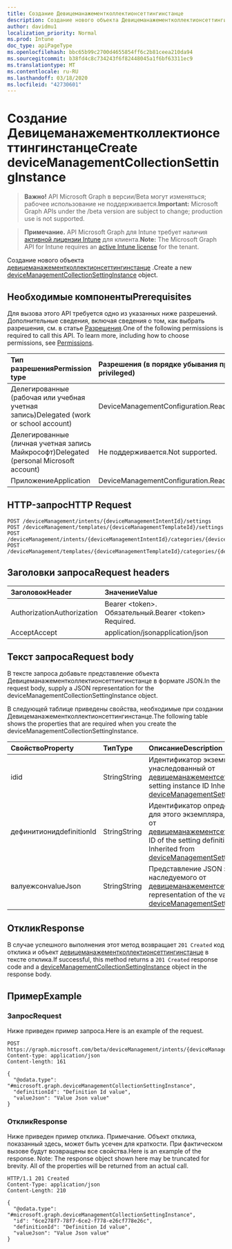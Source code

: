 ```yaml
---
title: Создание Девицеманажементколлектионсеттингинстанце
description: Создание нового объекта Девицеманажементколлектионсеттингинстанце.
author: davidmu1
localization_priority: Normal
ms.prod: Intune
doc_type: apiPageType
ms.openlocfilehash: bbc65b99c2700d4655854ff6c2b81ceea210da94
ms.sourcegitcommit: b38fd4c8c734243f6f82448045a1f6bf63311ec9
ms.translationtype: MT
ms.contentlocale: ru-RU
ms.lasthandoff: 03/18/2020
ms.locfileid: "42730601"
---
```

# <a name="create-devicemanagementcollectionsettinginstance"></a><span data-ttu-id="05bbe-103">Создание Девицеманажементколлектионсеттингинстанце</span><span class="sxs-lookup"><span data-stu-id="05bbe-103">Create deviceManagementCollectionSettingInstance</span></span>

> <span data-ttu-id="05bbe-104">**Важно!** API Microsoft Graph в версии/Beta могут изменяться; рабочее использование не поддерживается.</span><span class="sxs-lookup"><span data-stu-id="05bbe-104">**Important:** Microsoft Graph APIs under the /beta version are subject to change; production use is not supported.</span></span>

> <span data-ttu-id="05bbe-105">**Примечание.** API Microsoft Graph для Intune требует наличия [активной лицензии Intune](https://go.microsoft.com/fwlink/?linkid=839381) для клиента.</span><span class="sxs-lookup"><span data-stu-id="05bbe-105">**Note:** The Microsoft Graph API for Intune requires an [active Intune license](https://go.microsoft.com/fwlink/?linkid=839381) for the tenant.</span></span>

<span data-ttu-id="05bbe-106">Создание нового объекта [девицеманажементколлектионсеттингинстанце](../resources/intune-deviceintent-devicemanagementcollectionsettinginstance.md) .</span><span class="sxs-lookup"><span data-stu-id="05bbe-106">Create a new [deviceManagementCollectionSettingInstance](../resources/intune-deviceintent-devicemanagementcollectionsettinginstance.md) object.</span></span>

## <a name="prerequisites"></a><span data-ttu-id="05bbe-107">Необходимые компоненты</span><span class="sxs-lookup"><span data-stu-id="05bbe-107">Prerequisites</span></span>
<span data-ttu-id="05bbe-p101">Для вызова этого API требуется одно из указанных ниже разрешений. Дополнительные сведения, включая сведения о том, как выбрать разрешения, см. в статье [Разрешения](/graph/permissions-reference).</span><span class="sxs-lookup"><span data-stu-id="05bbe-p101">One of the following permissions is required to call this API. To learn more, including how to choose permissions, see [Permissions](/graph/permissions-reference).</span></span>

|<span data-ttu-id="05bbe-110">Тип разрешения</span><span class="sxs-lookup"><span data-stu-id="05bbe-110">Permission type</span></span>|<span data-ttu-id="05bbe-111">Разрешения (в порядке убывания привилегий)</span><span class="sxs-lookup"><span data-stu-id="05bbe-111">Permissions (from most to least privileged)</span></span>|
|:---|:---|
|<span data-ttu-id="05bbe-112">Делегированные (рабочая или учебная учетная запись)</span><span class="sxs-lookup"><span data-stu-id="05bbe-112">Delegated (work or school account)</span></span>|<span data-ttu-id="05bbe-113">DeviceManagementConfiguration.ReadWrite.All</span><span class="sxs-lookup"><span data-stu-id="05bbe-113">DeviceManagementConfiguration.ReadWrite.All</span></span>|
|<span data-ttu-id="05bbe-114">Делегированные (личная учетная запись Майкрософт)</span><span class="sxs-lookup"><span data-stu-id="05bbe-114">Delegated (personal Microsoft account)</span></span>|<span data-ttu-id="05bbe-115">Не поддерживается.</span><span class="sxs-lookup"><span data-stu-id="05bbe-115">Not supported.</span></span>|
|<span data-ttu-id="05bbe-116">Приложение</span><span class="sxs-lookup"><span data-stu-id="05bbe-116">Application</span></span>|<span data-ttu-id="05bbe-117">DeviceManagementConfiguration.ReadWrite.All</span><span class="sxs-lookup"><span data-stu-id="05bbe-117">DeviceManagementConfiguration.ReadWrite.All</span></span>|

## <a name="http-request"></a><span data-ttu-id="05bbe-118">HTTP-запрос</span><span class="sxs-lookup"><span data-stu-id="05bbe-118">HTTP Request</span></span>
<!-- {
  "blockType": "ignored"
}
-->
``` http
POST /deviceManagement/intents/{deviceManagementIntentId}/settings
POST /deviceManagement/templates/{deviceManagementTemplateId}/settings
POST /deviceManagement/intents/{deviceManagementIntentId}/categories/{deviceManagementIntentSettingCategoryId}/settings
POST /deviceManagement/templates/{deviceManagementTemplateId}/categories/{deviceManagementTemplateSettingCategoryId}/recommendedSettings
```

## <a name="request-headers"></a><span data-ttu-id="05bbe-119">Заголовки запроса</span><span class="sxs-lookup"><span data-stu-id="05bbe-119">Request headers</span></span>
|<span data-ttu-id="05bbe-120">Заголовок</span><span class="sxs-lookup"><span data-stu-id="05bbe-120">Header</span></span>|<span data-ttu-id="05bbe-121">Значение</span><span class="sxs-lookup"><span data-stu-id="05bbe-121">Value</span></span>|
|:---|:---|
|<span data-ttu-id="05bbe-122">Authorization</span><span class="sxs-lookup"><span data-stu-id="05bbe-122">Authorization</span></span>|<span data-ttu-id="05bbe-123">Bearer &lt;token&gt;. Обязательный.</span><span class="sxs-lookup"><span data-stu-id="05bbe-123">Bearer &lt;token&gt; Required.</span></span>|
|<span data-ttu-id="05bbe-124">Accept</span><span class="sxs-lookup"><span data-stu-id="05bbe-124">Accept</span></span>|<span data-ttu-id="05bbe-125">application/json</span><span class="sxs-lookup"><span data-stu-id="05bbe-125">application/json</span></span>|

## <a name="request-body"></a><span data-ttu-id="05bbe-126">Текст запроса</span><span class="sxs-lookup"><span data-stu-id="05bbe-126">Request body</span></span>
<span data-ttu-id="05bbe-127">В тексте запроса добавьте представление объекта Девицеманажементколлектионсеттингинстанце в формате JSON.</span><span class="sxs-lookup"><span data-stu-id="05bbe-127">In the request body, supply a JSON representation for the deviceManagementCollectionSettingInstance object.</span></span>

<span data-ttu-id="05bbe-128">В следующей таблице приведены свойства, необходимые при создании Девицеманажементколлектионсеттингинстанце.</span><span class="sxs-lookup"><span data-stu-id="05bbe-128">The following table shows the properties that are required when you create the deviceManagementCollectionSettingInstance.</span></span>

|<span data-ttu-id="05bbe-129">Свойство</span><span class="sxs-lookup"><span data-stu-id="05bbe-129">Property</span></span>|<span data-ttu-id="05bbe-130">Тип</span><span class="sxs-lookup"><span data-stu-id="05bbe-130">Type</span></span>|<span data-ttu-id="05bbe-131">Описание</span><span class="sxs-lookup"><span data-stu-id="05bbe-131">Description</span></span>|
|:---|:---|:---|
|<span data-ttu-id="05bbe-132">id</span><span class="sxs-lookup"><span data-stu-id="05bbe-132">id</span></span>|<span data-ttu-id="05bbe-133">String</span><span class="sxs-lookup"><span data-stu-id="05bbe-133">String</span></span>|<span data-ttu-id="05bbe-134">Идентификатор экземпляра параметра, унаследованный от [девицеманажементсеттингинстанце](../resources/intune-deviceintent-devicemanagementsettinginstance.md)</span><span class="sxs-lookup"><span data-stu-id="05bbe-134">The setting instance ID Inherited from [deviceManagementSettingInstance](../resources/intune-deviceintent-devicemanagementsettinginstance.md)</span></span>|
|<span data-ttu-id="05bbe-135">дефинитионид</span><span class="sxs-lookup"><span data-stu-id="05bbe-135">definitionId</span></span>|<span data-ttu-id="05bbe-136">String</span><span class="sxs-lookup"><span data-stu-id="05bbe-136">String</span></span>|<span data-ttu-id="05bbe-137">Идентификатор определения параметра для этого экземпляра, унаследованного от [девицеманажементсеттингинстанце](../resources/intune-deviceintent-devicemanagementsettinginstance.md)</span><span class="sxs-lookup"><span data-stu-id="05bbe-137">The ID of the setting definition for this instance Inherited from [deviceManagementSettingInstance](../resources/intune-deviceintent-devicemanagementsettinginstance.md)</span></span>|
|<span data-ttu-id="05bbe-138">валуежсон</span><span class="sxs-lookup"><span data-stu-id="05bbe-138">valueJson</span></span>|<span data-ttu-id="05bbe-139">String</span><span class="sxs-lookup"><span data-stu-id="05bbe-139">String</span></span>|<span data-ttu-id="05bbe-140">Представление JSON значения, наследуемого от [девицеманажементсеттингинстанце](../resources/intune-deviceintent-devicemanagementsettinginstance.md)</span><span class="sxs-lookup"><span data-stu-id="05bbe-140">JSON representation of the value Inherited from [deviceManagementSettingInstance](../resources/intune-deviceintent-devicemanagementsettinginstance.md)</span></span>|



## <a name="response"></a><span data-ttu-id="05bbe-141">Отклик</span><span class="sxs-lookup"><span data-stu-id="05bbe-141">Response</span></span>
<span data-ttu-id="05bbe-142">В случае успешного выполнения этот метод возвращает `201 Created` код отклика и объект [девицеманажементколлектионсеттингинстанце](../resources/intune-deviceintent-devicemanagementcollectionsettinginstance.md) в тексте отклика.</span><span class="sxs-lookup"><span data-stu-id="05bbe-142">If successful, this method returns a `201 Created` response code and a [deviceManagementCollectionSettingInstance](../resources/intune-deviceintent-devicemanagementcollectionsettinginstance.md) object in the response body.</span></span>

## <a name="example"></a><span data-ttu-id="05bbe-143">Пример</span><span class="sxs-lookup"><span data-stu-id="05bbe-143">Example</span></span>

### <a name="request"></a><span data-ttu-id="05bbe-144">Запрос</span><span class="sxs-lookup"><span data-stu-id="05bbe-144">Request</span></span>
<span data-ttu-id="05bbe-145">Ниже приведен пример запроса.</span><span class="sxs-lookup"><span data-stu-id="05bbe-145">Here is an example of the request.</span></span>
``` http
POST https://graph.microsoft.com/beta/deviceManagement/intents/{deviceManagementIntentId}/settings
Content-type: application/json
Content-length: 161

{
  "@odata.type": "#microsoft.graph.deviceManagementCollectionSettingInstance",
  "definitionId": "Definition Id value",
  "valueJson": "Value Json value"
}
```

### <a name="response"></a><span data-ttu-id="05bbe-146">Отклик</span><span class="sxs-lookup"><span data-stu-id="05bbe-146">Response</span></span>
<span data-ttu-id="05bbe-p102">Ниже приведен пример отклика. Примечание. Объект отклика, показанный здесь, может быть усечен для краткости. При фактическом вызове будут возвращены все свойства.</span><span class="sxs-lookup"><span data-stu-id="05bbe-p102">Here is an example of the response. Note: The response object shown here may be truncated for brevity. All of the properties will be returned from an actual call.</span></span>
``` http
HTTP/1.1 201 Created
Content-Type: application/json
Content-Length: 210

{
  "@odata.type": "#microsoft.graph.deviceManagementCollectionSettingInstance",
  "id": "6ce278f7-78f7-6ce2-f778-e26cf778e26c",
  "definitionId": "Definition Id value",
  "valueJson": "Value Json value"
}
```




